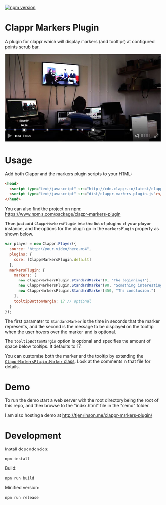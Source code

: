 [![npm version](https://badge.fury.io/js/clappr-markers-plugin.svg)](https://badge.fury.io/js/clappr-markers-plugin)
# Clappr Markers Plugin
A plugin for clappr which will display markers (and tooltips) at configured points scrub bar.

![Screenshot](screenshot.jpg)

# Usage
Add both Clappr and the markers plugin scripts to your HTML:

```html
<head>
  <script type="text/javascript" src="http://cdn.clappr.io/latest/clappr.min.js"></script>
  <script type="text/javascript" src="dist/clappr-markers-plugin.js"></script>
</head>
```

You can also find the project on npm: https://www.npmjs.com/package/clappr-markers-plugin

Then just add `ClapprMarkersPlugin` into the list of plugins of your player instance, and the options for the plugin go in the `markersPlugin` property as shown below.

```javascript
var player = new Clappr.Player({
  source: "http://your.video/here.mp4",
  plugins: {
    core: [ClapprMarkersPlugin.default]
  },
  markersPlugin: {
    markers: [
      new ClapprMarkersPlugin.StandardMarker(0, "The beginning!"),
      new ClapprMarkersPlugin.StandardMarker(90, "Something interesting."),
      new ClapprMarkersPlugin.StandardMarker(450, "The conclusion.")
    ],
    tooltipBottomMargin: 17 // optional
  }
});
```

The first paramater to `StandardMarker` is the time in seconds that the marker represents, and the second is the message to be displayed on the tooltip when the user hovers over the marker, and is optional.

The `tooltipBottomMargin` option is optional and specifies the amount of space below tooltips. It defaults to 17.

You can customise both the marker and the tooltip by extending the [`ClapprMarkersPlugin.Marker` class](src/marker.js). Look at the comments in that file for details. 

# Demo
To run the demo start a web server with the root directory being the root of this repo, and then browse to the "index.html" file in the "demo" folder.

I am also hosting a demo at http://tjenkinson.me/clappr-markers-plugin/

# Development
Install dependencies:

`npm install`

Build:

`npm run build`

Minified version:

`npm run release`
